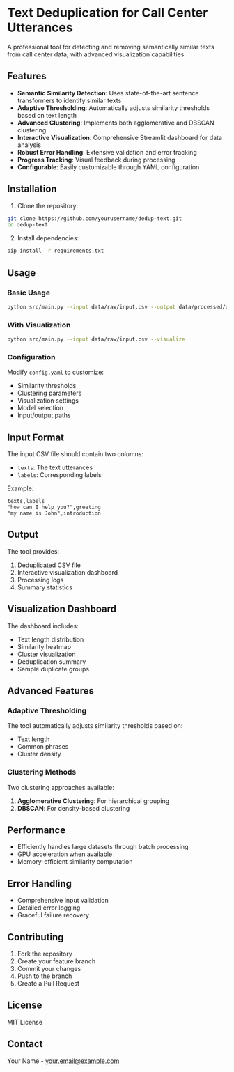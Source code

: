 # Text Deduplication for Call Center Utterances

A professional tool for detecting and removing semantically similar texts from call center data, with advanced visualization capabilities.

## Features

- **Semantic Similarity Detection**: Uses state-of-the-art sentence transformers to identify similar texts
- **Adaptive Thresholding**: Automatically adjusts similarity thresholds based on text length
- **Advanced Clustering**: Implements both agglomerative and DBSCAN clustering
- **Interactive Visualization**: Comprehensive Streamlit dashboard for data analysis
- **Robust Error Handling**: Extensive validation and error tracking
- **Progress Tracking**: Visual feedback during processing
- **Configurable**: Easily customizable through YAML configuration

## Installation

1. Clone the repository:
```bash
git clone https://github.com/yourusername/dedup-text.git
cd dedup-text
```

2. Install dependencies:
```bash
pip install -r requirements.txt
```

## Usage

### Basic Usage

```bash
python src/main.py --input data/raw/input.csv --output data/processed/output.csv
```

### With Visualization

```bash
python src/main.py --input data/raw/input.csv --visualize
```

### Configuration

Modify `config.yaml` to customize:
- Similarity thresholds
- Clustering parameters
- Visualization settings
- Model selection
- Input/output paths

## Input Format

The input CSV file should contain two columns:
- `texts`: The text utterances
- `labels`: Corresponding labels

Example:
```csv
texts,labels
"how can I help you?",greeting
"my name is John",introduction
```

## Output

The tool provides:
1. Deduplicated CSV file
2. Interactive visualization dashboard
3. Processing logs
4. Summary statistics

## Visualization Dashboard

The dashboard includes:
- Text length distribution
- Similarity heatmap
- Cluster visualization
- Deduplication summary
- Sample duplicate groups

## Advanced Features

### Adaptive Thresholding

The tool automatically adjusts similarity thresholds based on:
- Text length
- Common phrases
- Cluster density

### Clustering Methods

Two clustering approaches available:
1. **Agglomerative Clustering**: For hierarchical grouping
2. **DBSCAN**: For density-based clustering

## Performance

- Efficiently handles large datasets through batch processing
- GPU acceleration when available
- Memory-efficient similarity computation

## Error Handling

- Comprehensive input validation
- Detailed error logging
- Graceful failure recovery

## Contributing

1. Fork the repository
2. Create your feature branch
3. Commit your changes
4. Push to the branch
5. Create a Pull Request

## License

MIT License

## Contact

Your Name - your.email@example.com 